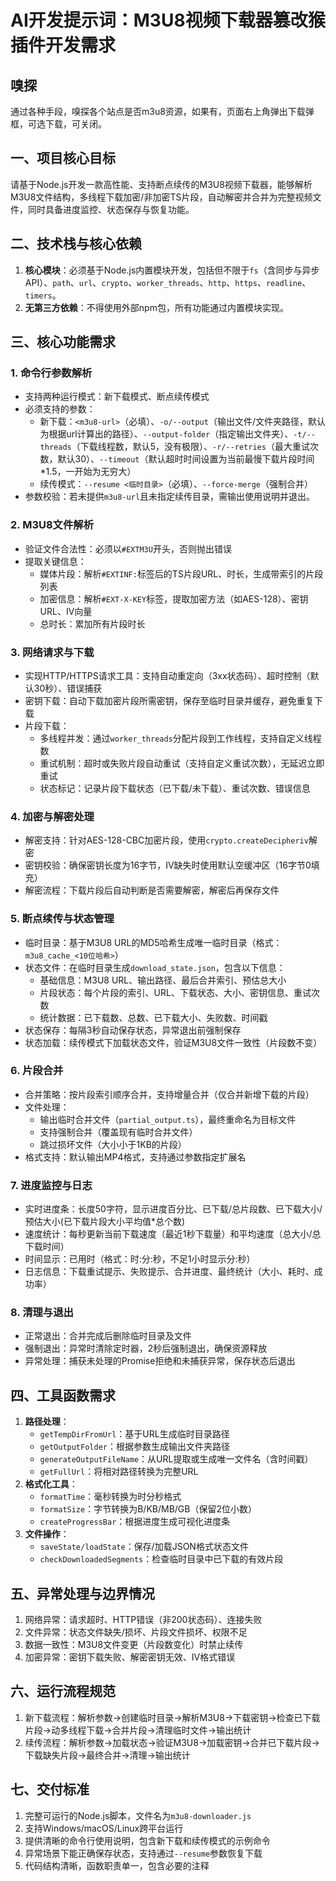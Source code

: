 # AI开发提示词：M3U8视频下载器篡改猴插件开发需求
## 嗅探
通过各种手段，嗅探各个站点是否m3u8资源，如果有，页面右上角弹出下载弹框，可选下载，可关闭。

## 一、项目核心目标
请基于Node.js开发一款高性能、支持断点续传的M3U8视频下载器，能够解析M3U8文件结构，多线程下载加密/非加密TS片段，自动解密并合并为完整视频文件，同时具备进度监控、状态保存与恢复功能。

## 二、技术栈与核心依赖
1. **核心模块**：必须基于Node.js内置模块开发，包括但不限于`fs`（含同步与异步API）、`path`、`url`、`crypto`、`worker_threads`、`http`、`https`、`readline`、`timers`。
2. **无第三方依赖**：不得使用外部npm包，所有功能通过内置模块实现。

## 三、核心功能需求
### 1. 命令行参数解析
- 支持两种运行模式：新下载模式、断点续传模式
- 必须支持的参数：
  - 新下载：`<m3u8-url>`（必填）、`-o/--output`（输出文件/文件夹路径，默认为根据url计算出的路径）、`--output-folder`（指定输出文件夹）、`-t/--threads`（下载线程数，默认5，没有极限）、`-r/--retries`（最大重试次数，默认30）、`--timeout`（默认超时时间设置为当前最慢下载片段时间*1.5，一开始为无穷大）
  - 续传模式：`--resume <临时目录>`（必填）、`--force-merge`（强制合并）
- 参数校验：若未提供`m3u8-url`且未指定续传目录，需输出使用说明并退出。

### 2. M3U8文件解析
- 验证文件合法性：必须以`#EXTM3U`开头，否则抛出错误
- 提取关键信息：
  - 媒体片段：解析`#EXTINF:`标签后的TS片段URL、时长，生成带索引的片段列表
  - 加密信息：解析`#EXT-X-KEY`标签，提取加密方法（如AES-128）、密钥URL、IV向量
  - 总时长：累加所有片段时长

### 3. 网络请求与下载
- 实现HTTP/HTTPS请求工具：支持自动重定向（3xx状态码）、超时控制（默认30秒）、错误捕获
- 密钥下载：自动下载加密片段所需密钥，保存至临时目录并缓存，避免重复下载
- 片段下载：
  - 多线程并发：通过`worker_threads`分配片段到工作线程，支持自定义线程数
  - 重试机制：超时或失败片段自动重试（支持自定义重试次数），无延迟立即重试
  - 状态标记：记录片段下载状态（已下载/未下载）、重试次数、错误信息

### 4. 加密与解密处理
- 解密支持：针对AES-128-CBC加密片段，使用`crypto.createDecipheriv`解密
- 密钥校验：确保密钥长度为16字节，IV缺失时使用默认空缓冲区（16字节0填充）
- 解密流程：下载片段后自动判断是否需要解密，解密后再保存文件

### 5. 断点续传与状态管理
- 临时目录：基于M3U8 URL的MD5哈希生成唯一临时目录（格式：`m3u8_cache_<10位哈希>`）
- 状态文件：在临时目录生成`download_state.json`，包含以下信息：
  - 基础信息：M3U8 URL、输出路径、最后合并索引、预估总大小
  - 片段状态：每个片段的索引、URL、下载状态、大小、密钥信息、重试次数
  - 统计数据：已下载数、总数、已下载大小、失败数、时间戳
- 状态保存：每隔3秒自动保存状态，异常退出前强制保存
- 状态加载：续传模式下加载状态文件，验证M3U8文件一致性（片段数不变）

### 6. 片段合并
- 合并策略：按片段索引顺序合并，支持增量合并（仅合并新增下载的片段）
- 文件处理：
  - 输出临时合并文件（`partial_output.ts`），最终重命名为目标文件
  - 支持强制合并（覆盖现有临时合并文件）
  - 跳过损坏文件（大小小于1KB的片段）
- 格式支持：默认输出MP4格式，支持通过参数指定扩展名

### 7. 进度监控与日志
- 实时进度条：长度50字符，显示进度百分比、已下载/总片段数、已下载大小/预估大小(已下载片段大小平均值*总个数)
- 速度统计：每秒更新当前下载速度（最近1秒下载量）和平均速度（总大小/总下载时间）
- 时间显示：已用时（格式：时:分:秒，不足1小时显示分:秒）
- 日志信息：下载重试提示、失败提示、合并进度、最终统计（大小、耗时、成功率）

### 8. 清理与退出
- 正常退出：合并完成后删除临时目录及文件
- 强制退出：异常时清除定时器，2秒后强制退出，确保资源释放
- 异常处理：捕获未处理的Promise拒绝和未捕获异常，保存状态后退出

## 四、工具函数需求
1. **路径处理**：
   - `getTempDirFromUrl`：基于URL生成临时目录路径
   - `getOutputFolder`：根据参数生成输出文件夹路径
   - `generateOutputFileName`：从URL提取或生成唯一文件名（含时间戳）
   - `getFullUrl`：将相对路径转换为完整URL
2. **格式化工具**：
   - `formatTime`：毫秒转换为时分秒格式
   - `formatSize`：字节转换为B/KB/MB/GB（保留2位小数）
   - `createProgressBar`：根据进度生成可视化进度条
3. **文件操作**：
   - `saveState/loadState`：保存/加载JSON格式状态文件
   - `checkDownloadedSegments`：检查临时目录中已下载的有效片段

## 五、异常处理与边界情况
1. 网络异常：请求超时、HTTP错误（非200状态码）、连接失败
2. 文件异常：状态文件缺失/损坏、片段文件损坏、权限不足
3. 数据一致性：M3U8文件变更（片段数变化）时禁止续传
4. 加密异常：密钥下载失败、解密密钥无效、IV格式错误

## 六、运行流程规范
1. 新下载流程：解析参数→创建临时目录→解析M3U8→下载密钥→检查已下载片段→动多线程下载→合并片段→清理临时文件→输出统计
2. 续传流程：解析参数→加载状态→验证M3U8→加载密钥→合并已下载片段→下载缺失片段→最终合并→清理→输出统计

## 七、交付标准
1. 完整可运行的Node.js脚本，文件名为`m3u8-downloader.js`
2. 支持Windows/macOS/Linux跨平台运行
3. 提供清晰的命令行使用说明，包含新下载和续传模式的示例命令
4. 异常场景下能正确保存状态，支持通过`--resume`参数恢复下载
5. 代码结构清晰，函数职责单一，包含必要的注释